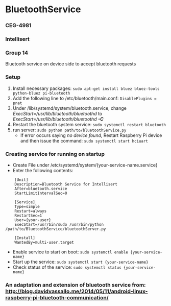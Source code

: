 # BluetoothService
### CEG-4981
### Intellisert
### Group 14
Bluetooth service on device side to accept bluetooth requests

### Setup
1. Install necessary packages: `sudo apt-get install bluez bluez-tools python-bluez pi-bluetooth`
2. Add the following line to  /etc/bluetooth/main.conf: `DisablePlugins = pnat`
3. Under /lib/systemd/system/bluetooth.service, change *ExecStart=/usr/lib/bluetooth/bluetoothd* to *ExecStart=/usr/lib/bluetooth/bluetoothd **-C***
4. Restart the bluetooth system service: `sudo systemctl restart bluetooth`
5. run server: `sudo python path/to/bluetoothService.py`
   * If error occurs saying *no device found*, Restart Raspberry Pi device and then issue the command: `sudo systemctl start hciuart`
  
### Creating service for running on startup
* Create File under /etc/systemd/system/{your-service-name.service}
* Enter the following contents:
```
    [Unit]
    Description=Bluetooth Service for Intellisert
    After=bluetooth.service
    StartLimitIntervalSec=0

    [Service]
    Type=simple
    Restart=always
    RestartSec=1
    User={your-user}
    ExecStart=/usr/bin/sudo /usr/bin/python /path/to/BluetoothService/bluetoothServer.py

    [Install]
    WantedBy=multi-user.target
```
* Enable service to start on boot: `sudo systemctl enable {your-service-name}`
* Start up the service: `sudo systemctl start {your-service-name}`
* Check status of the service: `sudo systemctl status {your-service-name}`

### An adaptation and extension of bluetooth service from: http://blog.davidvassallo.me/2014/05/11/android-linux-raspberry-pi-bluetooth-communication/
